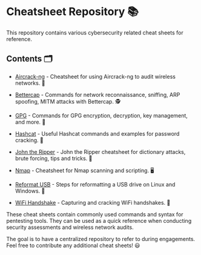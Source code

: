 # Cheatsheet Repository 📚

This repository contains various cybersecurity related cheat sheets for reference.

## Contents 🗂

- [Aircrack-ng](Aircrack-ng.md) - Cheatsheet for using Aircrack-ng to audit wireless networks. 📡

- [Bettercap](bettercap-cheatsheet.md) - Commands for network reconnaissance, sniffing, ARP spoofing, MITM attacks with Bettercap. 🕵️

- [GPG](GPG_Cheatsheet.md) - Commands for GPG encryption, decryption, key management, and more. 🔐

- [Hashcat](hashcat_cheatsheet.md) - Useful Hashcat commands and examples for password cracking. 🔑

- [John the Ripper](JtR_cheatsheet.md) - John the Ripper cheatsheet for dictionary attacks, brute forcing, tips and tricks. 💉

- [Nmap](nmap-cheatsheet.md) - Cheatsheet for Nmap scanning and scripting. 🖥️

- [Reformat USB](Reformat_USB.md) - Steps for reformatting a USB drive on Linux and Windows. 💽

- [WiFi Handshake](Wi-Fi_handshake_capture_cheatsheet.md) - Capturing and cracking WiFi handshakes. 🤝

These cheat sheets contain commonly used commands and syntax for pentesting tools. They can be used as a quick reference when conducting security assessments and wireless network audits.

The goal is to have a centralized repository to refer to during engagements. Feel free to contribute any additional cheat sheets! 😃
